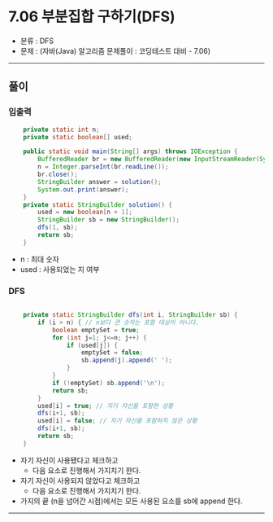 # 7.06 부분집합 구하기(DFS)
- 분류 : DFS
- 문제 : (자바(Java) 알고리즘 문제풀이 : 코딩테스트 대비 - 7.06)

---

## 풀이

### 입출력
```java
    private static int n;
    private static boolean[] used;

    public static void main(String[] args) throws IOException {
        BufferedReader br = new BufferedReader(new InputStreamReader(System.in));
        n = Integer.parseInt(br.readLine());
        br.close();
        StringBuilder answer = solution();
        System.out.print(answer);
    }
    private static StringBuilder solution() {
        used = new boolean[n + 1];
        StringBuilder sb = new StringBuilder();
        dfs(1, sb);
        return sb;
    }
```
- n : 최대 숫자
- used : 사용되었는 지 여부

### DFS
```java

    private static StringBuilder dfs(int i, StringBuilder sb) {
        if (i > n) { // n보다 큰 숫자는 포함 대상이 아니다.
            boolean emptySet = true;
            for (int j=1; j<=n; j++) {
                if (used[j]) {
                    emptySet = false;
                    sb.append(j).append(' ');
                }
            }
            if (!emptySet) sb.append('\n');
            return sb;
        }
        used[i] = true; // 자기 자신을 포함한 상황
        dfs(i+1, sb);
        used[i] = false; // 자기 자신을 포함하지 않은 상황
        dfs(i+1, sb);
        return sb;
    }
```
- 자기 자신이 사용됐다고 체크하고
  - 다음 요소로 진행해서 가지치기 한다.
- 자기 자신이 사용되지 않았다고 체크하고
  - 다음 요소로 진행해서 가지치기 한다.
- 가지의 끝 (n을 넘어간 시점)에서는 모든 사용된 요소를 sb에 append 한다.

---

